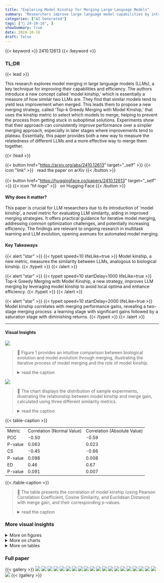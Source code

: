 ```yaml
---
title: "Exploring Model Kinship for Merging Large Language Models"
summary: "Researchers improve large language model capabilities by introducing 'model kinship' – a metric measuring LLM similarity, which guides a novel merging strategy for enhanced performance."
categories: ["AI Generated"]
tags: ["🔖 24-10-16", ]
showSummary: true
date: 2024-10-16
draft: false
---
```


{{< keyword >}} 2410.12613 {{< /keyword >}}

### TL;DR


{{< lead >}}

This research explores model merging in large language models (LLMs), a key technique for improving their capabilities and efficiency.  The authors introduce a new concept called 'model kinship,' which is essentially a measure of how similar two LLMs are. They find that similar models tend to yield less improvement when merged.  This leads them to propose a new merging strategy, called 'Top-k Greedy Merging with Model Kinship,' that uses the kinship metric to select which models to merge, helping to prevent the process from getting stuck in suboptimal solutions. Experiments show that their approach can consistently improve performance over a simpler merging approach, especially in later stages where improvements tend to plateau.  Essentially, this paper provides both a new way to measure the relatedness of different LLMs and a more effective way to merge them together.

{{< /lead >}}


{{< button href="https://arxiv.org/abs/2410.12613" target="_self" >}}
{{< icon "link" >}} &nbsp; read the paper on arXiv
{{< /button >}}
<br><br>
{{< button href="https://huggingface.co/papers/2410.12613" target="_self" >}}
{{< icon "hf-logo" >}} &nbsp; on Hugging Face
{{< /button >}}

#### Why does it matter?
This paper is crucial for LLM researchers due to its introduction of 'model kinship', a novel metric for evaluating LLM similarity, aiding in improved merging strategies.  It offers practical guidance for iterative model merging, addressing common optimization challenges, and potentially increasing efficiency. The findings are relevant to ongoing research in multitask learning and LLM evolution, opening avenues for automated model merging.
#### Key Takeaways

{{< alert "star" >}}
{{< typeit speed=10 lifeLike=true >}} Model kinship, a new metric, measures the similarity between LLMs, analogous to biological kinship. {{< /typeit >}}
{{< /alert >}}

{{< alert "star" >}}
{{< typeit speed=10 startDelay=1000 lifeLike=true >}} Top-k Greedy Merging with Model Kinship, a new strategy, improves LLM merging by leveraging model kinship to avoid local optima and enhance efficiency. {{< /typeit >}}
{{< /alert >}}

{{< alert "star" >}}
{{< typeit speed=10 startDelay=2000 lifeLike=true >}} Model kinship correlates with merging performance gains, revealing a two-stage merging process: a learning stage with significant gains followed by a saturation stage with diminishing returns. {{< /typeit >}}
{{< /alert >}}

------
#### Visual Insights



![](https://ai-paper-reviewer.com/2410.12613/figures_2_0.png)

> 🔼 Figure 1 provides an intuitive comparison between biological evolution and model evolution through merging, illustrating the iterative process of model merging and the role of model kinship.
> <details>
> <summary>read the caption</summary>
> Figure 1: An intuitive comparison between wheat evolution and model evolution. An interesting parallel can be drawn between biological reproduction (Part a) and the process of model evolution (Part b). In biological systems, offspring inherit genetic material from both parents, forming a new genotype through the combination of parental traits. Similarly, in model merging, the merged model inherits parameters or weights from the contributing models. Part c demonstrates the iterative execution of model evolution. Starting with a group of LLMs, the repository evolves through a Selection-Merge-Recycle iteration. To be noted, model kinship can serve as an effective tool to guide this iterative model merging process (e.g., infer whether there may be gains after model merging).
> </details>





![](https://ai-paper-reviewer.com/2410.12613/charts_5_0.png)

> 🔼 The chart displays the distribution of sample experiments, illustrating the relationship between model kinship and merge gain, calculated using three different similarity metrics.
> <details>
> <summary>read the caption</summary>
> Figure 2: Distribution of Sample Experiments: Relationship Between Model Kinship (X-axis) and Merge Gain (Y-axis). Model Kinships are calculated using the Pearson Correlation Coefficient (PCC), Cosine Similarity (CS) and Euclidean Distance (ED).
> </details>





{{< table-caption >}}
<br><table id='14' style='font-size:14px'><tr><td>Metric</td><td>Correlation (Normal Value)</td><td>Correlation (Absolute Value)</td></tr><tr><td>PCC</td><td>-0.50</td><td>-0.59</td></tr><tr><td>P-value</td><td>0.063</td><td>0.023</td></tr><tr><td>CS</td><td>-0.45</td><td>-0.66</td></tr><tr><td>P-value</td><td>0.098</td><td>0.008</td></tr><tr><td>ED</td><td>0.46</td><td>0.67</td></tr><tr><td>P-value</td><td>0.091</td><td>0.007</td></tr></table>{{< /table-caption >}}

> 🔼 The table presents the correlation of model kinship (using Pearson Correlation Coefficient, Cosine Similarity, and Euclidean Distance) with merge gain, and their corresponding p-values.
> <details>
> <summary>read the caption</summary>
> Table 1: Correlation of Model Kinship based on different correlation function sim(,) with Merge Gain, along with their corresponding p-values.
> </details>



### More visual insights

<details>
<summary>More on figures
</summary>


![](https://ai-paper-reviewer.com/2410.12613/figures_8_0.png)

> 🔼 Figure 6 shows a comparison of task performance improvement across merging generations using a greedy strategy and a modified strategy incorporating model kinship, along with a partial model family tree illustrating the evolution path.
> <details>
> <summary>read the caption</summary>
> Figure 6: Left (a): The comparison of task performance improvement across merging generations. The red curve (greedy strategy) saturates by generation 2, while the blue curve (modified strategy) escapes the local optima at generation 2 and continues improving multitask capabilities. Right (b): The partial model family tree from the controled experiments. The red arrow shows the critical change between experiment 1 and experiment 2 in the evolution path.
> </details>



![](https://ai-paper-reviewer.com/2410.12613/figures_19_0.png)

> 🔼 The figure illustrates how the optimization process in model evolution can be simplified to a binary search process, where models progressively converge toward an optimal model.
> <details>
> <summary>read the caption</summary>
> Figure 8: An intuitive illustration of the optimization process assumption in model evolution, where models progressively converge towards the optimal model.
> </details>



![](https://ai-paper-reviewer.com/2410.12613/figures_21_0.png)

> 🔼 Figure 1 provides an intuitive comparison of biological evolution with model evolution through merging, highlighting the role of model kinship in guiding iterative model merging.
> <details>
> <summary>read the caption</summary>
> Figure 1: An intuitive comparison between wheat evolution and model evolution. An interesting parallel can be drawn between biological reproduction (Part a) and the process of model evolution (Part b). In biological systems, offspring inherit genetic material from both parents, forming a new genotype through the combination of parental traits. Similarly, in model merging, the merged model inherits parameters or weights from the contributing models. Part c demonstrates the iterative execution of model evolution. Starting with a group of LLMs, the repository evolves through a Selection-Merge-Recycle iteration. To be noted, model kinship can serve as an effective tool to guide this iterative model merging process (e.g., infer whether there may be gains after model merging.)
> </details>



</details>



<details>
<summary>More on charts
</summary>


![](https://ai-paper-reviewer.com/2410.12613/charts_5_1.png)

> 🔼 The chart displays the change in average task performance and merge gain across two different model evolution paths, highlighting the learning and saturation stages.
> <details>
> <summary>read the caption</summary>
> Figure 3: Change in Average Task Performance and Merge Gain across the Model Evolution process: The selected paths originate from two distinct initial models, with the saturation stage observed after the vertical line. Note that the generation of Path 2 is aligned with Path 1 for demonstration purposes.
> </details>


![](https://ai-paper-reviewer.com/2410.12613/charts_6_0.png)

> 🔼 The chart compares model kinship and average task performance across generations for two model evolution paths, revealing a correlation between the two and highlighting two distinct stages: learning and saturation.
> <details>
> <summary>read the caption</summary>
> Figure 4: Comparision between Model Kinship (measured by Pearson Correlation Coefficient) and Average Task Performance (normalized to the same value scale).
> </details>


![](https://ai-paper-reviewer.com/2410.12613/charts_7_0.png)

> 🔼 The chart displays the model kinship matrices for three model groups (fine-tuned models, learning stage, and saturation stage), showing the degree of similarity between models within each group.
> <details>
> <summary>read the caption</summary>
> Figure 5: The Model Kinship Matrices for the three model groups. Each element represents the model kinship value between the corresponding models. In Group B and C, the merged models are arranged by average task performance, ordered from high to low (left to right).
> </details>


![](https://ai-paper-reviewer.com/2410.12613/charts_8_0.png)

> 🔼 The chart compares the performance improvement across multiple merging generations using a greedy strategy versus a modified strategy incorporating model kinship, showing that the modified strategy avoids local optima and continues improving multitask capabilities.
> <details>
> <summary>read the caption</summary>
> Figure 6: Left (a): The comparison of task performance improvement across merging generations. The red curve (greedy strategy) saturates by generation 2, while the blue curve (modified strategy) escapes the local optima at generation 2 and continues improving multitask capabilities. Right (b): The partial model family tree from the controled experiments. The red arrow shows the critical change between experiment 1 and experiment 2 in the evolution path.
> </details>


![](https://ai-paper-reviewer.com/2410.12613/charts_9_0.png)

> 🔼 The heatmap visualizes the weight changes in different layers of the model after merging with exploration models versus merging with similar models.
> <details>
> <summary>read the caption</summary>
> Figure 7: Weight Change
> </details>


![](https://ai-paper-reviewer.com/2410.12613/charts_20_0.png)

> 🔼 The chart illustrates the optimization process in model evolution, showing how models progressively converge toward an optimal model through iterative merging.
> <details>
> <summary>read the caption</summary>
> Figure 8: An intuitive illustration of the optimization process assumption in model evolution, where models progressively converge towards the optimal model.
> </details>


![](https://ai-paper-reviewer.com/2410.12613/charts_21_0.png)

> 🔼 Figure 10 shows the correlation between model kinship (measured with three different metrics) and average task performance across two model evolution paths.
> <details>
> <summary>read the caption</summary>
> Figure 10: Illustration of comparison between the correlation of Pearson Correlation Coefficient (PCC), Cosine Similarity (CS), and Euclidean Distance (ED) with average task performance (Normalized to the same value scale).
> </details>


</details>



<details>
<summary>More on tables
</summary>


{{< table-caption >}}
<table id='5' style='font-size:16px'><tr><td colspan="2">Algorithm 1 Top k Greedy Merging with Model Kinship.</td></tr><tr><td colspan="2">Require: A set M of n foundation models {M1, M2, . . · , Mn}, Evaluation function f, Similarity metric function sim(⌀, .) for model kinship.</td></tr><tr><td>1:</td><td>Generate the first generation of merged models by merging each pair in set M {M1 , M2, · · · , Mn}.</td></tr><tr><td>2:</td><td>Evaluate each merged model using f and select the top k models. Denote this set as S {M1, M2, · · · , Mn}.</td></tr><tr><td>3:</td><td>Initialize a variable Sprev ⌀ to store the top m models from the previous iteration.</td></tr><tr><td>4:</td><td>while S ≠ Sprev do Set</td></tr><tr><td>5:</td><td>Mprev = M. Set Sprev = S.</td></tr><tr><td>6:</td><td>Select k pairs of models from S with the highest performance according to f.</td></tr><tr><td>7: 8:</td><td>Identify the current best model Mbest E S.</td></tr><tr><td>9:</td><td>Identify the model Mf E S with the highest model kinship to Mbest from the Mprev according to the similarity metric sim(⌀, .).</td></tr><tr><td>10:</td><td>Merge Mf with Mbest to generate a new model Mexp and add Mexp into set M.</td></tr><tr><td>11:</td><td>Merge each selected pair to Mmerged (named as Model-gen-id) for merged models and add merged models into set M.</td></tr><tr><td>12:</td><td>Evaluate each new model using f and update S to be the new top k models.</td></tr><tr><td></td><td></td></tr><tr><td>13:</td><td>end while</td></tr></table>{{< /table-caption >}}
> 🔼 Table 2 presents the average task performance, merge gain, and model kinship for each generation in two iterative model merging experiments, comparing a greedy strategy with a modified strategy that incorporates model kinship.
> <details>
> <summary>read the caption</summary>
> Table 2: Results of merging experiments comparing the vanilla greedy strategy and our proposed approach. The first three models serve as the foundation models in both experiments. Merged models are labeled using the structure: Model-{generation number}-{model identification number}.
> </details>

{{< table-caption >}}
<br><table id='1' style='font-size:16px'><tr><td colspan="4">Greedy Strategy</td><td colspan="4">+ Model Kinship</td></tr><tr><td>Model</td><td>Avg.</td><td>Gain</td><td>Kinship</td><td>Model</td><td>Avg.</td><td>Gain</td><td>Kinship</td></tr><tr><td>MetaMath</td><td>63.72</td><td>/</td><td></td><td>MetaMath</td><td>63.72</td><td>/</td><td></td></tr><tr><td>Instruct</td><td>61.82</td><td>/</td><td>/</td><td>Instruct</td><td>61.82</td><td>/</td><td>/</td></tr><tr><td>Open-chat</td><td>66.28</td><td>/</td><td>/</td><td>Open-chat</td><td>66.28</td><td>/</td><td>/</td></tr><tr><td>model-1-1</td><td>62.17</td><td>-0.6</td><td>0.01</td><td>model-1-1</td><td>62.17</td><td>-0.6</td><td>0.01</td></tr><tr><td>model-1-2</td><td>64.02</td><td>-0.03</td><td>-0.02</td><td>model-1-2</td><td>64.02</td><td>-0.03</td><td>-0.02</td></tr><tr><td>model-1-3</td><td>66.84</td><td>+1.84</td><td>0.05</td><td>model-1-3</td><td>66.84</td><td>+1.84</td><td>0.05</td></tr><tr><td>model-2-1</td><td>68.72</td><td>+2.16</td><td>0.93</td><td>model-2-1</td><td>68.72</td><td>+2.16</td><td>0.93</td></tr><tr><td>model-2-2</td><td>61.47</td><td>-3.96</td><td>0.57</td><td>model-2-2</td><td>61.47</td><td>-3.96</td><td>0.57</td></tr><tr><td>model-2-3</td><td>61.32</td><td>-3.83</td><td>0.58</td><td>model-2-3</td><td>61.32</td><td>-3.83</td><td>0.58</td></tr><tr><td>model-3-1</td><td>68.59</td><td>+1.09</td><td>0.95</td><td>model-3-2</td><td>67.74</td><td>+1.09</td><td>0.93</td></tr><tr><td>model-3-2</td><td>67.74</td><td>-0.04</td><td>0.93</td><td>model-3-3</td><td>69.06</td><td>+0.74</td><td>0.24</td></tr><tr><td></td><td>-</td><td>-</td><td>-</td><td>model-3-4</td><td>68.61</td><td>+1.13</td><td>0.32</td></tr><tr><td>model-4-1</td><td>68.51</td><td>-0.14</td><td>0.98</td><td>model-4-4</td><td>68.75</td><td>-0.14</td><td>0.54</td></tr><tr><td>model-4-2</td><td>68.04</td><td>-0.19</td><td>0.98</td><td>model-4-5</td><td>68.39</td><td>-0.27</td><td>0.66</td></tr><tr><td>model-4-3</td><td>68.53</td><td>+0.37</td><td>0.94</td><td>model-4-6</td><td>69.03</td><td>+0.15</td><td>0.52</td></tr><tr><td></td><td></td><td></td><td>-</td><td>model-5-1</td><td>69.13</td><td>+0.04</td><td>0.65</td></tr><tr><td></td><td></td><td></td><td></td><td>model-5-2</td><td>68.98</td><td>+0.07</td><td>0.65</td></tr><tr><td></td><td></td><td>-</td><td>-</td><td>model-5-3</td><td>68.63</td><td>-0.37</td><td>0.98</td></tr></table>{{< /table-caption >}}
> 🔼 This table presents the results of model merging experiments using a greedy strategy and a modified strategy incorporating model kinship, showing the average performance, gain, and kinship for each model in each generation.
> <details>
> <summary>read the caption</summary>
> Table 2: Results of merging experiments comparing the vanilla greedy strategy and our proposed approach. The first three models serve as the foundation models in both experiments. Merged models are labeled using the structure: Model-{generation number}-{model identification number}.
> </details>

{{< table-caption >}}
<br><table id='2' style='font-size:20px'><tr><td>Gen</td><td>Model-1</td><td>Model-2</td><td>Model-Merged</td></tr><tr><td></td><td>Marcoroni-7B-v3</td><td>Mistral-7B-Merge-14-v0.1</td><td>distilabeled-Marcoro14-7B-slerp</td></tr><tr><td>2</td><td>distilabeled-Marcoro14-7B</td><td>UNA-TheBeagle-7b-v1</td><td>Beagle14-7B</td></tr><tr><td>3</td><td>NeuralBeagle14-7B</td><td>Turdus</td><td>TurdusBeagle-7B</td></tr><tr><td>4</td><td>TurdusBeagle-7B</td><td>FernandoGPT-v1</td><td>StrangeMerges_9-7B-dare_ties</td></tr><tr><td>5</td><td>StrangeMerges_9-7B-dare_ties</td><td>MBX-7B-v3</td><td>StrangeMerges_10-7B-slerp</td></tr><tr><td>6</td><td>StrangeMerges_10-7B-slerp</td><td>NeuralBeagle14-7B</td><td>StrangeMerges_11-7B-slerp</td></tr><tr><td>7</td><td>StrangeMerges_11-7B-slerp</td><td>MBX-7B-v3</td><td>StrangeMerges_20-7B-slerp</td></tr><tr><td>8</td><td>StrangeMerges_20-7B-slerp</td><td>NeuTrixOmniBe-7B-model</td><td>StrangeMerges_21-7B-slerp</td></tr><tr><td>9</td><td>StrangeMerges_21-7B-slerp</td><td>Experiment26</td><td>StrangeMerges_30-7B-slerp</td></tr><tr><td>10</td><td>StrangeMerges_30-7B-slerp</td><td>Experiment24</td><td>StrangeMerges_31-7B-slerp</td></tr><tr><td>11</td><td>StrangeMerges_31-7B-slerp</td><td>Experiment28</td><td>StrangeMerges_32-7B-slerp</td></tr><tr><td>12</td><td>StrangeMerges_32-7B-slerp</td><td>...</td><td>shadow-clown-7B-slerp</td></tr><tr><td>13</td><td>shadow-clown-7B-slerp</td><td>yam-jom-7B</td><td>YamShadow-7B</td></tr><tr><td>14</td><td>YamShadow-7B</td><td>Experiment28</td><td>YamshadowExperiment28-7B</td></tr></table>{{< /table-caption >}}
> 🔼 This table details the models involved in each merge for evolution path 1, showing the lineage of models from initial models to the final merged model.
> <details>
> <summary>read the caption</summary>
> Table 3: Model Family tree of evolution Path 1.
> </details>

{{< table-caption >}}
<br><table id='4' style='font-size:14px'><tr><td>Gen</td><td>Model-1</td><td>Model-2</td><td>Model-Merged</td></tr><tr><td></td><td>neural-chat-7b-v3-3</td><td>openchat-3.5-1210</td><td>CatPPT-base</td></tr><tr><td>2</td><td>Marcoroni-7B-v3</td><td>CatPPT-base</td><td>CatMacaroni-Slerp</td></tr><tr><td>3</td><td>LeoScorpius-7B</td><td>CatMacaroni-Slerp</td><td>SamirGPT-v1</td></tr><tr><td>4</td><td>SamirGPT-v1</td><td>...</td><td>Daredevil-7B</td></tr><tr><td>5</td><td>NeuralBeagle14-7B</td><td>NeuralDaredevil-7B</td><td>DareBeagle-7B</td></tr><tr><td>6</td><td>Turdus</td><td>DareBeagle-7B</td><td>TurdusDareBeagle-7B</td></tr><tr><td>7</td><td>MarcMistral-7B</td><td>TurdusDareBeagle-7B</td><td>MarcDareBeagle-7B</td></tr><tr><td>8</td><td>MarcBeagle-7B</td><td>MarcDareBeagle-7B</td><td>MBX-7B</td></tr><tr><td>9</td><td>MBX-7B</td><td>...</td><td>pastiche-crown-clown-7b-dare</td></tr><tr><td>10</td><td>pastiche-crown-clown-7b-dare</td><td>...</td><td>shadow-clown-7B-slerp</td></tr><tr><td>11</td><td>yam-jom-7B</td><td>shadow-clown-7B-slerp</td><td>YamShadow-7B</td></tr><tr><td>12</td><td>Experiment28-7B</td><td>YamShadow-7B</td><td>YamshadowExperiment28-7B</td></tr></table>{{< /table-caption >}}
> 🔼 Table 4 details the models involved in each merge for evolution Path 2, showing the lineage of merged models.
> <details>
> <summary>read the caption</summary>
> Table 4: Model Family tree of evolution Path 2.
> </details>

{{< table-caption >}}
<br><table id='2' style='font-size:16px'><tr><td>Gen</td><td>Model-Merged</td><td>ATP</td><td>Gain</td><td>PCC</td><td>CS</td><td>ED</td></tr><tr><td></td><td>distilabeled-Marcoro14-7B-slerp</td><td>73.63</td><td>0.55</td><td>0.82</td><td>0.76</td><td>5.15</td></tr><tr><td>2</td><td>Beagle14-7B</td><td>74.74</td><td>1.01</td><td>0.81</td><td>0.79</td><td>6.43</td></tr><tr><td>3</td><td>StrangeMerges_9-7B-dare_ties</td><td>75.15</td><td>0.45</td><td>0.93</td><td>0.89</td><td>4.66</td></tr><tr><td>4</td><td>StrangeMerges_9-7B-dare_ties</td><td>73.32</td><td>-0.69</td><td>0.90</td><td>0.84</td><td>4.70</td></tr><tr><td>5</td><td>StrangeMerges_10-7B-slerp</td><td>74.77</td><td>0.59</td><td>0.59</td><td>0.59</td><td>9.43</td></tr><tr><td>6</td><td>StrangeMerges_11-7B-slerp</td><td>74.8</td><td>0.045</td><td>0.87</td><td>0.86</td><td>5.31</td></tr><tr><td>7</td><td>StrangeMerges_20-7B-slerp</td><td>75.52</td><td>0.6</td><td>0.84</td><td>0.85</td><td>4.82</td></tr><tr><td>8</td><td>StrangeMerges_21-7B-slerp</td><td>76.29</td><td>0.38</td><td>0.85</td><td>0.89</td><td>4.28</td></tr><tr><td>9</td><td>StrangeMerges_30-7B-slerp</td><td>76.58</td><td>0.065</td><td>0.96</td><td>0.94</td><td>2.83</td></tr><tr><td>10</td><td>StrangeMerges_31-7B-slerp</td><td>76.67</td><td>-0.02</td><td>0.97</td><td>0.97</td><td>2.21</td></tr><tr><td>11</td><td>StrangeMerges_32-7B-slerp</td><td>76.68</td><td>0.11</td><td>0.99</td><td>0.99</td><td>0.62</td></tr><tr><td>12</td><td>shadow-clown-7B-slerp</td><td>76.64</td><td>-0.02</td><td>0.93</td><td>0.94</td><td>2.49</td></tr><tr><td>13</td><td>YamShadow-7B</td><td>76.6</td><td>-0.02</td><td>0.97</td><td>0.97</td><td>2.19</td></tr><tr><td>14</td><td>YamshadowExperiment28-7B</td><td>76.86</td><td>0.25</td><td>0.98</td><td>0.98</td><td>1.61</td></tr></table>{{< /table-caption >}}
> 🔼 Table 5 presents the average task performance, merge gain, and model kinship values for each merge in Path 1, computed using Pearson Correlation coefficient, Cosine Similarity, and Euclidean Distance.
> <details>
> <summary>read the caption</summary>
> Table 5: Summary of Path 1 Results.
> </details>

{{< table-caption >}}
<br><table id='4' style='font-size:16px'><tr><td>Gen</td><td>Model-Merged</td><td>ATP</td><td>Gain</td><td>PCC</td><td>CS</td><td>ED</td></tr><tr><td>I</td><td>CatPPT-base</td><td>72.25</td><td>2.89</td><td>0.02</td><td>0.01</td><td>20.41</td></tr><tr><td>2</td><td>CatMacaroni-Slerp</td><td>72.74</td><td>0.35</td><td>0.88</td><td>0.83</td><td>6.16</td></tr><tr><td>3</td><td>SamirGPT-v1</td><td>73.11</td><td>0.64</td><td>0.79</td><td>0.70</td><td>6.47</td></tr><tr><td>4</td><td>Daredevil-7B</td><td>74.12</td><td>0.33</td><td>0.87</td><td>0.83</td><td>4.81</td></tr><tr><td>5</td><td>DareBeagle-7B</td><td>74.58</td><td>0.15</td><td>0.79</td><td>0.77</td><td>6.01</td></tr><tr><td>6</td><td>TurdusDareBeagle-7B</td><td>74.94</td><td>0.32</td><td>0.90</td><td>0.86</td><td>4.59</td></tr><tr><td>7</td><td>MarcDareBeagle-7B</td><td>74.75</td><td>0.67</td><td>0.87</td><td>0.87</td><td>4.17</td></tr><tr><td>8</td><td>MBX-7B</td><td>75.04</td><td>0.11</td><td>0.96</td><td>0.96</td><td>2.90</td></tr><tr><td>9</td><td>pastiche-crown-clown-7b-dare</td><td>76.50</td><td>0.29</td><td>0.83</td><td>0.84</td><td>5.38</td></tr><tr><td>10</td><td>shadow-clown-7B-slerp</td><td>76.64</td><td>-0.02</td><td>0.93</td><td>0.94</td><td>2.49</td></tr><tr><td>11</td><td>YamShadow-7B</td><td>76.60</td><td>-0.02</td><td>0.97</td><td>0.97</td><td>2.19</td></tr><tr><td>12</td><td>YamshadowExperiment28-7B</td><td>76.86</td><td>0.25</td><td>0.98</td><td>0.98</td><td>1.61</td></tr></table>{{< /table-caption >}}
> 🔼 Table 6 presents the average task performance, merge gain, and model kinship values for each merge in evolution path 2, computed using Pearson Correlation Coefficient, Cosine Similarity, and Euclidean Distance.
> <details>
> <summary>read the caption</summary>
> Table 6: Summary of Path 2 Results.
> </details>

{{< table-caption >}}
<br><table id='1' style='font-size:20px'><tr><td>Group</td><td>Models</td></tr><tr><td>Top Model Group</td><td>YamshadowExperiment28-7B Yamshadow-7B Experiment25-7B StrangeMerges_24-7B-slerp MonaTrix-v6</td></tr><tr><td>Mid Stage Model Group</td><td>Daredevil-7B CatMarcoro14-7B Mayo Calmesmol-7B-slerp StrangeMerges_4-7B-slerp</td></tr><tr><td>Fine-tuned Model Group</td><td>Zephyr-beta MetaMath-Mistral-7B Mistral-7B-Instruct-v0.2 openchat-3.5-1210 WizardLM-2</td></tr></table>{{< /table-caption >}}
> 🔼 This table lists the models included in each of three model groups used in the kinship matrix analysis, categorized as top models, mid-stage models, and fine-tuned models.
> <details>
> <summary>read the caption</summary>
> Table 8: Model Group in Kinship Matrix Analysis.
> </details>

{{< table-caption >}}
<br><table id='3' style='font-size:16px'><tr><td>Model</td><td>Avg.</td><td>Gain</td><td>Kinship</td></tr><tr><td>model-2-exp</td><td>68.11</td><td>+3.78</td><td>-0.02</td></tr><tr><td>model-3-exp</td><td>68.15</td><td>+2.70</td><td>0.03</td></tr><tr><td>model-4-exp</td><td>68.49</td><td>+3.42</td><td>0.48</td></tr><tr><td>model-5-exp</td><td>68.36</td><td>-0.09</td><td>0.53</td></tr></table>{{< /table-caption >}}
> 🔼 Table 2 presents the average task performance, merge gain, and model kinship for each generation, comparing the original greedy merging strategy with the proposed kinship-based method.
> <details>
> <summary>read the caption</summary>
> Table 2: Results of merging experiments comparing the vanilla greedy strategy and our proposed approach. The first three models serve as the foundation models in both experiments. Merged models are labeled using the structure: Model-{generation number}-{model identification number}.
> </details>

</details>


### Full paper

{{< gallery >}}
<img src="https://ai-paper-reviewer.com/2410.12613/1.png" class="grid-w50 md:grid-w33 xl:grid-w25" />
<img src="https://ai-paper-reviewer.com/2410.12613/2.png" class="grid-w50 md:grid-w33 xl:grid-w25" />
<img src="https://ai-paper-reviewer.com/2410.12613/3.png" class="grid-w50 md:grid-w33 xl:grid-w25" />
<img src="https://ai-paper-reviewer.com/2410.12613/4.png" class="grid-w50 md:grid-w33 xl:grid-w25" />
<img src="https://ai-paper-reviewer.com/2410.12613/5.png" class="grid-w50 md:grid-w33 xl:grid-w25" />
<img src="https://ai-paper-reviewer.com/2410.12613/6.png" class="grid-w50 md:grid-w33 xl:grid-w25" />
<img src="https://ai-paper-reviewer.com/2410.12613/7.png" class="grid-w50 md:grid-w33 xl:grid-w25" />
<img src="https://ai-paper-reviewer.com/2410.12613/8.png" class="grid-w50 md:grid-w33 xl:grid-w25" />
<img src="https://ai-paper-reviewer.com/2410.12613/9.png" class="grid-w50 md:grid-w33 xl:grid-w25" />
<img src="https://ai-paper-reviewer.com/2410.12613/10.png" class="grid-w50 md:grid-w33 xl:grid-w25" />
<img src="https://ai-paper-reviewer.com/2410.12613/11.png" class="grid-w50 md:grid-w33 xl:grid-w25" />
<img src="https://ai-paper-reviewer.com/2410.12613/12.png" class="grid-w50 md:grid-w33 xl:grid-w25" />
<img src="https://ai-paper-reviewer.com/2410.12613/13.png" class="grid-w50 md:grid-w33 xl:grid-w25" />
<img src="https://ai-paper-reviewer.com/2410.12613/14.png" class="grid-w50 md:grid-w33 xl:grid-w25" />
<img src="https://ai-paper-reviewer.com/2410.12613/15.png" class="grid-w50 md:grid-w33 xl:grid-w25" />
<img src="https://ai-paper-reviewer.com/2410.12613/16.png" class="grid-w50 md:grid-w33 xl:grid-w25" />
<img src="https://ai-paper-reviewer.com/2410.12613/17.png" class="grid-w50 md:grid-w33 xl:grid-w25" />
<img src="https://ai-paper-reviewer.com/2410.12613/18.png" class="grid-w50 md:grid-w33 xl:grid-w25" />
<img src="https://ai-paper-reviewer.com/2410.12613/19.png" class="grid-w50 md:grid-w33 xl:grid-w25" />
<img src="https://ai-paper-reviewer.com/2410.12613/20.png" class="grid-w50 md:grid-w33 xl:grid-w25" />
<img src="https://ai-paper-reviewer.com/2410.12613/21.png" class="grid-w50 md:grid-w33 xl:grid-w25" />
{{< /gallery >}}